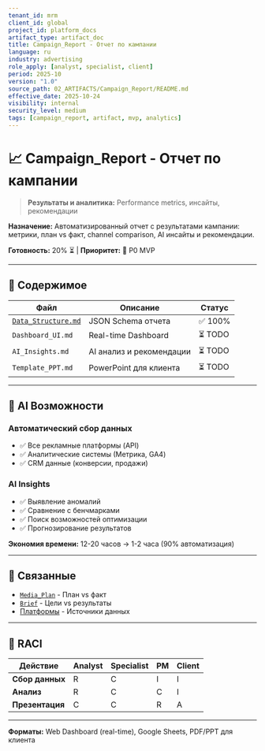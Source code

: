 ```yaml
---
tenant_id: mrm
client_id: global
project_id: platform_docs
artifact_type: artifact_doc
title: Campaign_Report - Отчет по кампании
language: ru
industry: advertising
role_apply: [analyst, specialist, client]
period: 2025-10
version: "1.0"
source_path: 02_ARTIFACTS/Campaign_Report/README.md
effective_date: 2025-10-24
visibility: internal
security_level: medium
tags: [campaign_report, artifact, mvp, analytics]
---
```


# 📈 Campaign_Report - Отчет по кампании

> **Результаты и аналитика:** Performance metrics, инсайты, рекомендации

**Назначение:** Автоматизированный отчет с результатами кампании: метрики, план vs факт, channel comparison, AI инсайты и рекомендации.

**Готовность:** 20% ⏳ | **Приоритет:** 🔴 P0 MVP

---

## 📁 Содержимое

| Файл | Описание | Статус |
|------|----------|--------|
| [`Data_Structure.md`](./Data_Structure.md) | JSON Schema отчета | ✅ 100% |
| `Dashboard_UI.md` | Real-time Dashboard | ⏳ TODO |
| `AI_Insights.md` | AI анализ и рекомендации | ⏳ TODO |
| `Template_PPT.md` | PowerPoint для клиента | ⏳ TODO |

---

## 🤖 AI Возможности

### Автоматический сбор данных
- ✅ Все рекламные платформы (API)
- ✅ Аналитические системы (Метрика, GA4)
- ✅ CRM данные (конверсии, продажи)

### AI Insights
- ✅ Выявление аномалий
- ✅ Сравнение с бенчмарками
- ✅ Поиск возможностей оптимизации
- ✅ Прогнозирование результатов

**Экономия времени:** 12-20 часов → 1-2 часа (90% автоматизация)

---

## 🔗 Связанные

- [`Media_Plan`](../Media_Plan/) - План vs факт
- [`Brief`](../Brief/) - Цели vs результаты
- [Платформы](../../04_PLATFORMS/) - Источники данных

---

## 👥 RACI

| Действие | Analyst | Specialist | PM | Client |
|----------|---------|-----------|-----|--------|
| **Сбор данных** | R | C | I | I |
| **Анализ** | R | C | C | I |
| **Презентация** | C | C | R | A |

---

**Форматы:** Web Dashboard (real-time), Google Sheets, PDF/PPT для клиента

